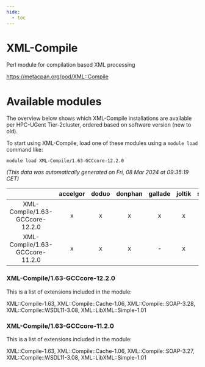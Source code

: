 ```yaml
---
hide:
  - toc
---
```


XML-Compile
===========


Perl module for compilation based XML processing

https://metacpan.org/pod/XML::Compile
# Available modules


The overview below shows which XML-Compile installations are available per HPC-UGent Tier-2cluster, ordered based on software version (new to old).

To start using XML-Compile, load one of these modules using a `module load` command like:

```shell
module load XML-Compile/1.63-GCCcore-12.2.0
```

*(This data was automatically generated on Fri, 08 Mar 2024 at 09:35:19 CET)*  

| |accelgor|doduo|donphan|gallade|joltik|skitty|
| :---: | :---: | :---: | :---: | :---: | :---: | :---: |
|XML-Compile/1.63-GCCcore-12.2.0|x|x|x|x|x|x|
|XML-Compile/1.63-GCCcore-11.2.0|x|x|x|-|x|x|


### XML-Compile/1.63-GCCcore-12.2.0

This is a list of extensions included in the module:

XML::Compile-1.63, XML::Compile::Cache-1.06, XML::Compile::SOAP-3.28, XML::Compile::WSDL11-3.08, XML::LibXML::Simple-1.01

### XML-Compile/1.63-GCCcore-11.2.0

This is a list of extensions included in the module:

XML::Compile-1.63, XML::Compile::Cache-1.06, XML::Compile::SOAP-3.27, XML::Compile::WSDL11-3.08, XML::LibXML::Simple-1.01